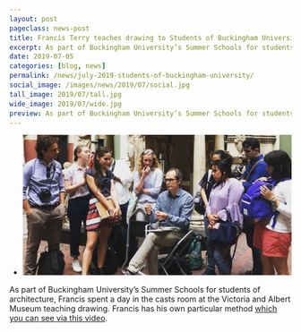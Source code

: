 ```yaml
---
layout: post
pageclass: news-post
title: Francis Terry teaches drawing to Students of Buckingham University
excerpt: As part of Buckingham University’s Summer Schools for students of architecture, Francis spent a day in the casts room at the Victoria and Albert Museum teaching drawing. 
date: 2019-07-05
categories: [blog, news]
permalink: /news/july-2019-students-of-buckingham-university/
social_image: /images/news/2019/07/social.jpg
tall_image: 2019/07/tall.jpg
wide_image: 2019/07/wide.jpg
preview: As part of Buckingham University’s Summer Schools for students of architecture, Francis spent a day in the casts room at the Victoria and Albert Museum teaching drawing.
---
```

<ul class="list">
	<li class="full">
		<a class="fancybox" rel="group" href="/images/news/2019/07/01.jpg" title="{{ page.title }}">
			<img src="/images/news/2019/07/social.jpg" alt="{{ page.title }}">
		</a>
	</li>
</ul>
<p>
	As part of Buckingham University’s Summer Schools for students of architecture, Francis spent a day in the casts room at the Victoria and Albert Museum teaching drawing. Francis has his own particular method <a href="https://www.youtube.com/embed/IbFiJtczBxc?rel=0&autoplay=1" rel="nofollow noopener noreferrer" target="_blank">which you can see via this video</a>.
</p>
